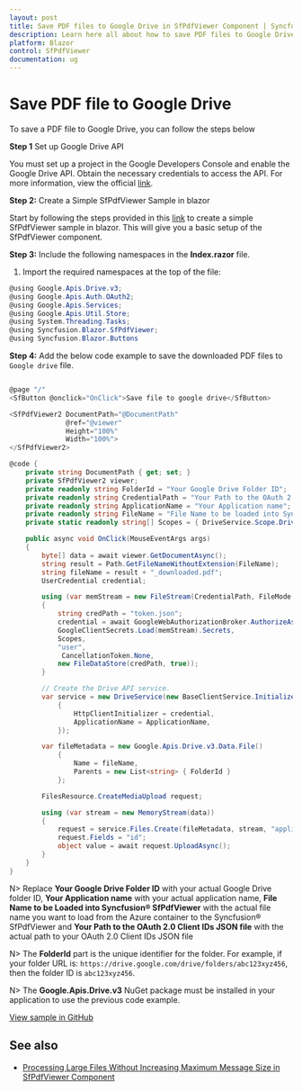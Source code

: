 ```yaml
---
layout: post
title: Save PDF files to Google Drive in SfPdfViewer Component | Syncfusion&reg;
description: Learn here all about how to save PDF files to Google Drive in Syncfusion&reg; Blazor SfPdfViewer component and much more details.
platform: Blazor
control: SfPdfViewer
documentation: ug
---
```


# Save PDF file to Google Drive

To save a PDF file to Google Drive, you can follow the steps below

**Step 1** Set up Google Drive API

You must set up a project in the Google Developers Console and enable the Google Drive API. Obtain the necessary credentials to access the API. For more information, view the official [link](https://developers.google.com/drive/api/guides/enable-sdk).

**Step 2:** Create a Simple SfPdfViewer Sample in blazor

Start by following the steps provided in this [link](https://blazor.syncfusion.com/documentation/pdfviewer-2/getting-started/server-side-application) to create a simple SfPdfViewer sample in blazor. This will give you a basic setup of the SfPdfViewer component.

**Step 3:** Include the following namespaces in the **Index.razor** file.

1. Import the required namespaces at the top of the file:

```csharp
@using Google.Apis.Drive.v3;
@using Google.Apis.Auth.OAuth2;
@using Google.Apis.Services;
@using Google.Apis.Util.Store;
@using System.Threading.Tasks;
@using Syncfusion.Blazor.SfPdfViewer;
@using Syncfusion.Blazor.Buttons
```

**Step 4:**  Add the below code example to save the downloaded PDF files to `Google drive` file.

```csharp

@page "/"
<SfButton @onclick="OnClick">Save file to google drive</SfButton>

<SfPdfViewer2 DocumentPath="@DocumentPath"
              @ref="@viewer"
              Height="100%"
              Width="100%">
</SfPdfViewer2>

@code {
    private string DocumentPath { get; set; }
    private SfPdfViewer2 viewer;
    private readonly string FolderId = "Your Google Drive Folder ID";
    private readonly string CredentialPath = "Your Path to the OAuth 2.0 Client IDs json file";
    private readonly string ApplicationName = "Your Application name";
    private readonly string FileName = "File Name to be loaded into Syncfusion SfPdfViewer";
    private static readonly string[] Scopes = { DriveService.Scope.DriveFile, DriveService.Scope.DriveReadonly };

    public async void OnClick(MouseEventArgs args)
    {
        byte[] data = await viewer.GetDocumentAsync();
        string result = Path.GetFileNameWithoutExtension(FileName);
        string fileName = result + "_downloaded.pdf";
        UserCredential credential;

        using (var memStream = new FileStream(CredentialPath, FileMode.Open, FileAccess.Read))
        {
            string credPath = "token.json";
            credential = await GoogleWebAuthorizationBroker.AuthorizeAsync(
            GoogleClientSecrets.Load(memStream).Secrets,
            Scopes,
            "user",
             CancellationToken.None,
            new FileDataStore(credPath, true));
        }

        // Create the Drive API service.
        var service = new DriveService(new BaseClientService.Initializer()
            {
                HttpClientInitializer = credential,
                ApplicationName = ApplicationName,
            });

        var fileMetadata = new Google.Apis.Drive.v3.Data.File()
            {
                Name = fileName,
                Parents = new List<string> { FolderId }
            };

        FilesResource.CreateMediaUpload request;

        using (var stream = new MemoryStream(data))
        {
            request = service.Files.Create(fileMetadata, stream, "application/pdf");
            request.Fields = "id";
            object value = await request.UploadAsync();
        }
    }
}

```

N> Replace **Your Google Drive Folder ID** with your actual Google Drive folder ID, **Your Application name** with your actual application name, **File Name to be Loaded into Syncfusion&reg; SfPdfViewer** with the actual file name you want to load from the Azure container to the Syncfusion&reg; SfPdfViewer and **Your Path to the OAuth 2.0 Client IDs JSON file** with the actual path to your OAuth 2.0 Client IDs JSON file

N> The **FolderId** part is the unique identifier for the folder. For example, if your folder URL is: `https://drive.google.com/drive/folders/abc123xyz456`, then the folder ID is `abc123xyz456`.

N> The **Google.Apis.Drive.v3** NuGet package must be installed in your application to use the previous code example.

[View sample in GitHub](https://github.com/SyncfusionExamples/blazor-pdf-viewer-examples/tree/master/Load%20and%20Save/Open%20and%20Save%20from%20Google%20Drive)

## See also

* [Processing Large Files Without Increasing Maximum Message Size in SfPdfViewer Component](../how-to/processing-large-files-without-increasing-maximum-message-size)